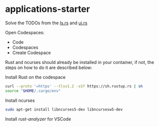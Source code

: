 # applications-starter

Solve the TODOs from the [ls.rs](src/ls.rs) and [ui.rs](src/ui.rs)

Open Codespaces:
- Code
- Codespaces
- Create Codespace

Rust and ncurses should already be installed in your container, if not,
the steps on how to do it are described below:

Install Rust on the codespace

```bash
curl --proto '=https' --tlsv1.2 -sSf https://sh.rustup.rs | sh
source "$HOME/.cargo/env"
```

Install ncurses

```bash
sudo apt-get install libncurses5-dev libncursesw5-dev
```

Install *rust-analyzer* for VSCode
